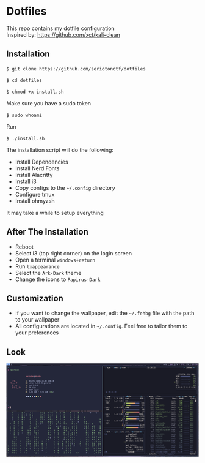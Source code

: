 # Dotfiles
This repo contains my dotfile configuration<br>
Inspired by: https://github.com/xct/kali-clean

## Installation
```
$ git clone https://github.com/seriotonctf/dotfiles
```
```
$ cd dotfiles
```
```
$ chmod +x install.sh
```
Make sure you have a sudo token
```
$ sudo whoami
```
Run
```
$ ./install.sh
```
The installation script will do the following:
- Install Dependencies
- Install Nerd Fonts
- Install Alacritty
- Install i3
- Copy configs to the `~/.config` directory
- Configure tmux
- Install ohmyzsh<br>

It may take a while to setup everything
## After The Installation
- Reboot
- Select i3 (top right corner) on the login screen
- Open a terminal `windows+return`
- Run `lxappearance` 
- Select the `Ark-Dark` theme
- Change the icons to `Papirus-Dark`

## Customization
- If you want to change the wallpaper, edit the `~/.fehbg` file with the path to your wallpaper<br>
- All configurations are located in `~/.config`. Feel free to tailor them to your preferences
## Look
![Setup Screenshot](images/setup.png)
